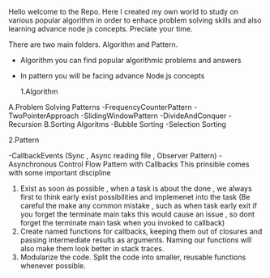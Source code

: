 Hello welcome to the Repo.
Here I created my own world to study on various popular algorithm in order to enhace problem solving skills and also learning advance node js concepts. Preciate your time.

There are two main folders. Algorithm and Pattern.

- Algorithm you can find popular algorithmic problems and answers
- In pattern you will be facing advance Node.js concepts

  1.Algorithm

A.Problem Solving Patterns
-FrequencyCounterPattern
-TwoPointerApproach
-SlidingWindowPattern
-DivideAndConquer
-Recursion
B.Sorting Algoritms
-Bubble Sorting
-Selection Sorting

2.Pattern

-CallbackEvents (Sync , Async reading file , Observer Pattern)
-Asynchronous Control Flow Pattern with Callbacks
This prinsible comes with some important discipline

1. Exist as soon as possible , when a task is about the done , we always first to think early exist possibilities and implemenet into the task
   (Be careful the make any common mistake , such as when task early exit if you forget the terminate main taks this would cause an issue , so dont forget the terminate main task when you invoked to callback)
2. Create named functions for callbacks, keeping them out of closures and passing intermediate results as arguments. Naming our functions will also
   make them look better in stack traces.
3. Modularize the code. Split the code into smaller, reusable functions whenever possible.
